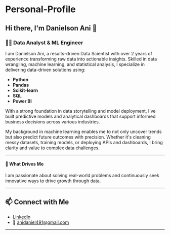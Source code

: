 # Personal-Profile
## Hi there, I'm Danielson Ani 👋

### 👨‍💻 Data Analyst & ML Engineer

I am Danielson Ani, a results-driven Data Scientist with over 2 years of experience transforming raw data into actionable insights. Skilled in data wrangling, machine learning, and statistical analysis, I specialize in delivering data-driven solutions using:

- **Python**
- **Pandas**
- **Scikit-learn**
- **SQL**
- **Power BI**

With a strong foundation in data storytelling and model deployment, I’ve built predictive models and analytical dashboards that support informed business decisions across various industries.

My background in machine learning enables me to not only uncover trends but also predict future outcomes with precision. Whether it's cleaning messy datasets, training models, or deploying APIs and dashboards, I bring clarity and value to complex data challenges.

---

#### 🌟 What Drives Me

I am passionate about solving real-world problems and continuously seek innovative ways to drive growth through data.

---

## 📫 Connect with Me

- [LinkedIn](https://www.linkedin.com/in/danielson-ani-ba0239188)
- 📧 anidaniel491@gmail.com

---

<!--
**DanielsonAni/DanielsonAni** is a ✨ _special_ ✨ repository because its `README.md` (this file) appears on your GitHub profile.
-->
